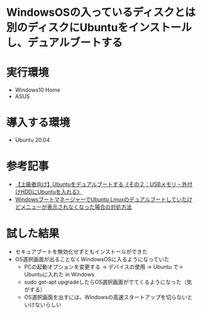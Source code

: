 # WindowsOSの入っているディスクとは別のディスクにUbuntuをインストールし、デュアルブートする

# 実行環境
- Windows10 Home
- ASUS

# 導入する環境
- Ubuntu 20.04

# 参考記事

- [【上級者向け】Ubuntuをデュアルブートする《その２：USBメモリ・外付けHDDにUbuntuを入れる》](https://guminote.sakura.ne.jp/archives/323)
- [WindowsブートマネージャーでUbuntu Linuxのデュアルブートしていたけどメニューが表示されなくなった場合の対処方法](https://omoiji.com/windows-boot-manager-setup/#WindowsUbuntuGURBWindows)

# 試した結果
- セキュアブートを無効化せずともインストールができた
- OS選択画面が出ることなくWindowsOSに入るようになっていた
  - PCの起動オプションを変更する -> デバイスの使用 -> Ubuntu で＋Ubuntuに入れた in Windows
  - sudo get-apt upgradeしたらOS選択画面がでてくるようになった（気がする）
  - OS選択画面を出すには、Windowsの高速スタートアップを切らないといけないらしい
  
